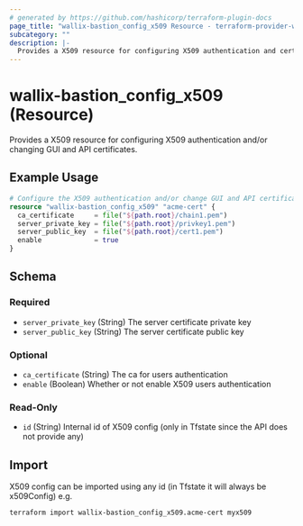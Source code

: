 ```yaml
---
# generated by https://github.com/hashicorp/terraform-plugin-docs
page_title: "wallix-bastion_config_x509 Resource - terraform-provider-wallix-bastion"
subcategory: ""
description: |-
  Provides a X509 resource for configuring X509 authentication and certificates.
---
```


# wallix-bastion_config_x509 (Resource)

Provides a X509 resource for configuring X509 authentication and/or changing GUI and API certificates.

## Example Usage

```terraform
# Configure the X509 authentication and/or change GUI and API certificates
resource "wallix-bastion_config_x509" "acme-cert" {
  ca_certificate     = file("${path.root}/chain1.pem")
  server_private_key = file("${path.root}/privkey1.pem")
  server_public_key  = file("${path.root}/cert1.pem")
  enable             = true
}
```

<!-- schema generated by tfplugindocs -->
## Schema

### Required

- `server_private_key` (String) The server certificate private key
- `server_public_key` (String) The server certificate public key

### Optional

- `ca_certificate` (String) The ca for users authentication
- `enable` (Boolean) Whether or not enable X509 users authentication

### Read-Only

- `id` (String) Internal id of X509 config (only in Tfstate since the API does not provide any)

## Import

X509 config can be imported using any id (in Tfstate it will always be x509Config) e.g.

```shell
terraform import wallix-bastion_config_x509.acme-cert myx509
```
